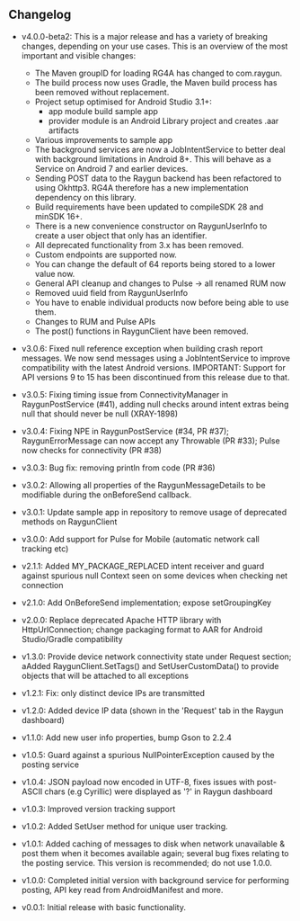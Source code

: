 ## Changelog


- v4.0.0-beta2: This is a major release and has a variety of breaking changes, depending on your use cases. This is an overview of the most important and visible changes:

  - The Maven groupID for loading RG4A has changed to com.raygun.
  - The build process now uses Gradle, the Maven build process has been removed without replacement.
  - Project setup optimised for Android Studio 3.1+:
    - app module build sample app
    - provider module is an Android Library project and creates .aar artifacts
  - Various improvements to sample app
  - The background services are now a JobIntentService to better deal with background limitations in Android 8+. This will behave as a Service on Android 7 and earlier devices.
  - Sending POST data to the Raygun backend has been refactored to using Okhttp3. RG4A therefore has a new implementation dependency on this library.
  - Build requirements have been updated to compileSDK 28 and minSDK 16+.
  - There is a new convenience constructor on RaygunUserInfo to create a user object that only has an identifier.
  - All deprecated functionality from 3.x has been removed.
  - Custom endpoints are supported now.
  - You can change the default of 64 reports being stored to a lower value now.
  - General API cleanup and changes to Pulse -> all renamed RUM now
  - Removed uuid field from RaygunUserInfo
  - You have to enable individual products now before being able to use them.
  - Changes to RUM and Pulse APIs
  - The post() functions in RaygunClient have been removed.
  
- v3.0.6: Fixed null reference exception when building crash report messages. We now send messages using a JobIntentService to improve compatibility with the latest Android versions. IMPORTANT: Support for API versions 9 to 15 has been discontinued from this release due to that. 

- v3.0.5: Fixing timing issue from ConnectivityManager in RaygunPostService (#41), adding null checks around intent extras being null that should never be null (XRAY-1898)

- v3.0.4: Fixing NPE in RaygunPostService (#34, PR #37); RaygunErrorMessage can now accept any Throwable (PR #33); Pulse now checks for connectivity (PR #38)

- v3.0.3: Bug fix: removing println from code (PR #36)

- v3.0.2: Allowing all properties of the RaygunMessageDetails to be modifiable during the onBeforeSend callback.

- v3.0.1: Update sample app in repository to remove usage of deprecated methods on RaygunClient

- v3.0.0: Add support for Pulse for Mobile (automatic network call tracking etc)

- v2.1.1: Added MY_PACKAGE_REPLACED intent receiver and guard against spurious null Context seen on some devices when checking net connection

- v2.1.0: Add OnBeforeSend implementation; expose setGroupingKey

- v2.0.0: Replace deprecated Apache HTTP library with HttpUrlConnection; change packaging format to AAR for Android Studio/Gradle compatibility

- v1.3.0: Provide device network connectivity state under Request section; aAdded RaygunClient.SetTags() and SetUserCustomData() to provide objects that will be attached to all exceptions

- v1.2.1: Fix: only distinct device IPs are transmitted

- v1.2.0: Added device IP data (shown in the 'Request' tab in the Raygun dashboard)

- v1.1.0: Add new user info properties, bump Gson to 2.2.4

- v1.0.5: Guard against a spurious NullPointerException caused by the posting service

- v1.0.4: JSON payload now encoded in UTF-8, fixes issues with post-ASCII chars (e.g Cyrillic) were displayed as '?' in Raygun dashboard

- v1.0.3: Improved version tracking support

- v1.0.2: Added SetUser method for unique user tracking.

- v1.0.1: Added caching of messages to disk when network unavailable & post them when it becomes available again; several bug fixes relating to the posting service. This version is recommended; do not use 1.0.0.

- v1.0.0: Completed initial version with background service for performing posting, API key read from AndroidManifest and more.

- v0.0.1: Initial release with basic functionality.
